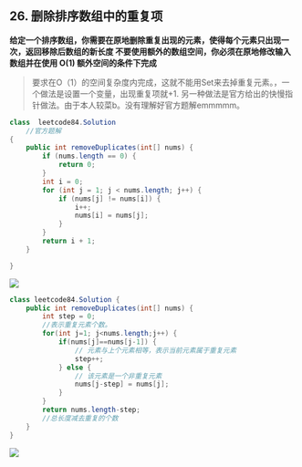 ## 26. 删除排序数组中的重复项

**给定一个排序数组，你需要在原地删除重复出现的元素，使得每个元素只出现一次，返回移除后数组的新长度
不要使用额外的数组空间，你必须在原地修改输入数组并在使用 O(1) 额外空间的条件下完成**

>要求在O（1）的空间复杂度内完成，这就不能用Set来去掉重复元素。，一个做法是设置一个变量，出现重复项就+1.
>另一种做法是官方给出的快慢指针做法。由于本人较菜b。没有理解好官方题解emmmmm。

```java
class  leetcode84.Solution
    //官方题解
{
    public int removeDuplicates(int[] nums) {
        if (nums.length == 0) {
            return 0;
        }
        int i = 0;
        for (int j = 1; j < nums.length; j++) {
            if (nums[j] != nums[i]) {
                i++;
                nums[i] = nums[j];
            }
        }
        return i + 1;
    }

}
```
![](https://i.loli.net/2019/08/18/RWnYBMphSCaKUry.png)

```java
class leetcode84.Solution {
    public int removeDuplicates(int[] nums) {
        int step = 0;
        //表示重复元素个数。
        for(int j=1; j<nums.length;j++) {
            if(nums[j]==nums[j-1]) {
                // 元素与上个元素相等，表示当前元素属于重复元素
                step++;
            } else {
                // 该元素是一个非重复元素
                nums[j-step] = nums[j];
            }
        }
        return nums.length-step;
        //总长度减去重复的个数
    }
}

```
![](https://i.loli.net/2019/08/18/gYULkdTKfFoWMDr.png)